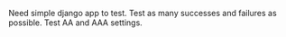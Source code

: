 Need simple django app to test.
Test as many successes and failures as possible.
Test AA and AAA settings.
<!--  LocalWords:  django
 -->
